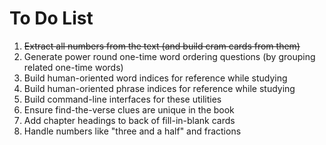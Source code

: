 # To Do List

1. ~~Extract all numbers from the text (and build cram cards from them)~~
1. Generate power round one-time word ordering questions (by grouping related one-time words)
1. Build human-oriented word indices for reference while studying
1. Build human-oriented phrase indices for reference while studying
1. Build command-line interfaces for these utilities
1. Ensure find-the-verse clues are unique in the book
1. Add chapter headings to back of fill-in-blank cards
1. Handle numbers like "three and a half" and fractions
